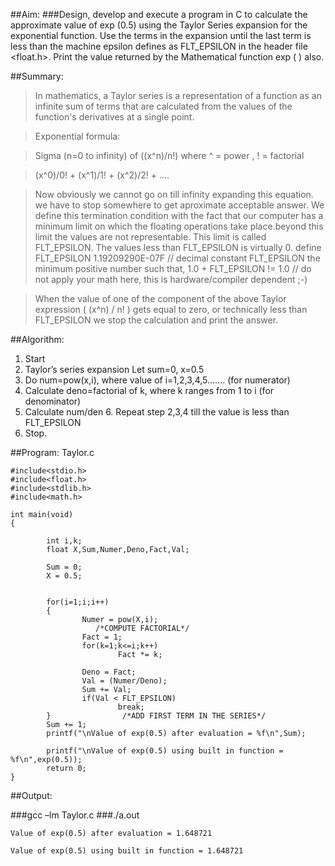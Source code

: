 ##Aim:
###Design, develop and execute a program in C to calculate the approximate value of exp (0.5) using the Taylor Series expansion for the exponential function. Use the terms in the expansion until the last term is less than the machine epsilon defines as FLT_EPSILON in the header file <float.h>. Print the value returned by the Mathematical function exp ( ) also.

##Summary:
>In mathematics, a Taylor series is a representation of a function as an infinite sum of terms that are calculated from the values of the function's derivatives at a single point.		

>Exponential formula:

>Sigma (n=0 to infinity) of ((x^n)/n!)
>where ^ = power , ! = factorial

>(x^0)/0! + (x^1)/1! + (x^2)/2! + ....


>Now obviously we cannot go on till infinity expanding this equation. we have to stop somewhere to get aproximate acceptable answer.
We define this termination condition with the fact that our computer has a minimum limit on which the floating operations take place.beyond this limit the values are not representable. This limit is called FLT_EPSILON.  The values less than FLT_EPSILON is virtually 0.
>define FLT_EPSILON 1.19209290E-07F // decimal constant
FLT_EPSILON the minimum positive number such that, 1.0 + FLT_EPSILON != 1.0 // do not apply your math here, this is hardware/compiler dependent ;-)

>When the value of one of the component of the above Taylor expression ( (x^n) / n!  ) gets equal to zero, or technically less than FLT_EPSILON we stop the calculation and print the answer.

##Algorithm:
1. Start
2. Taylor’s series expansion
		Let sum=0, x=0.5
3. Do num=pow(x,i), where value of i=1,2,3,4,5.......  (for numerator)
4. Calculate deno=factorial of k, where k ranges from 1 to i  (for denominator)
5. Calculate num/den 6. Repeat step 2,3,4 till the value is less than FLT_EPSILON
7. Stop.

##Program: Taylor.c

	#include<stdio.h>
	#include<float.h>
	#include<stdlib.h>
	#include<math.h>

	int main(void)
	{

        	int i,k;
        	float X,Sum,Numer,Deno,Fact,Val;

        	Sum = 0;
        	X = 0.5;


        	for(i=1;i;i++)
        	{
                	Numer = pow(X,i);
                       /*COMPUTE FACTORIAL*/
                	Fact = 1;
                	for(k=1;k<=i;k++)
                        	Fact *= k;

                	Deno = Fact;
                	Val = (Numer/Deno);
                	Sum += Val;
                	if(Val < FLT_EPSILON)
                        	break;
        	}                /*ADD FIRST TERM IN THE SERIES*/
        	Sum += 1;
     		printf("\nValue of exp(0.5) after evaluation = %f\n",Sum);

        	printf("\nValue of exp(0.5) using built in function = %f\n",exp(0.5));
        	return 0;
	}

##Output:

###gcc –lm Taylor.c
###./a.out

    Value of exp(0.5) after evaluation = 1.648721

    Value of exp(0.5) using built in function = 1.648721

